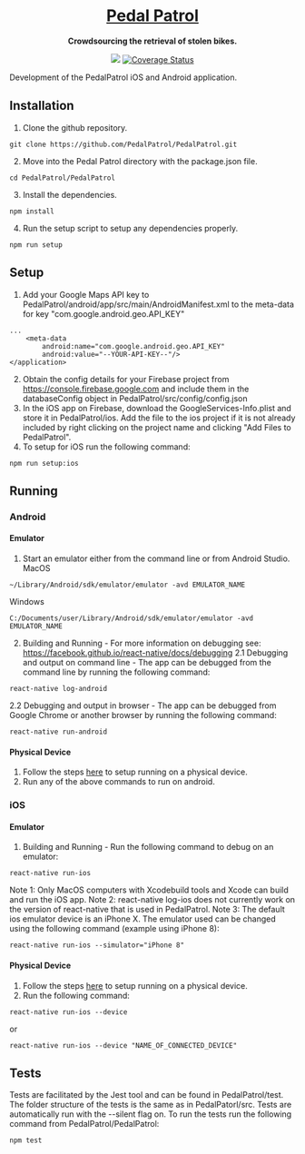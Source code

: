 <h1 align="center">
  <a href="https://pedalpatrol.github.io/PedalPatrol">
    Pedal Patrol
  </a>
</h1>

<p align="center">
  <strong>Crowdsourcing the retrieval of stolen bikes.</strong><br>
</p>


<p align="center">
  <a href="https://travis-ci.org/PedalPatrol/PedalPatrol"><img src="https://travis-ci.org/PedalPatrol/PedalPatrol.svg?branch=master"></a>
  <a href='https://coveralls.io/github/PedalPatrol/PedalPatrol?branch=master'><img src='https://coveralls.io/repos/github/PedalPatrol/PedalPatrol/badge.svg?branch=master' alt='Coverage Status' /></a>
</p>

Development of the PedalPatrol iOS and Android application.

## Installation
1. Clone the github repository.
```
git clone https://github.com/PedalPatrol/PedalPatrol.git
```
2. Move into the Pedal Patrol directory with the package.json file.
```
cd PedalPatrol/PedalPatrol
```
3. Install the dependencies.
```
npm install
```
4. Run the setup script to setup any dependencies properly.
```
npm run setup
```

## Setup
1. Add your Google Maps API key to PedalPatrol/android/app/src/main/AndroidManifest.xml to the meta-data for key "com.google.android.geo.API_KEY"
```
...
    <meta-data
        android:name="com.google.android.geo.API_KEY"
        android:value="--YOUR-API-KEY--"/>
</application>
```
2. Obtain the config details for your Firebase project from https://console.firebase.google.com and include them in the databaseConfig object in PedalPatrol/src/config/config.json
3. In the iOS app on Firebase, download the GoogleServices-Info.plist and store it in PedalPatrol/ios. Add the file to the ios project if it is not already included by right clicking on the project name and clicking "Add Files to PedalPatrol".
4. To setup for iOS run the following command:
```
npm run setup:ios
```

## Running
### Android
#### Emulator
1. Start an emulator either from the command line or from Android Studio.
MacOS
```
~/Library/Android/sdk/emulator/emulator -avd EMULATOR_NAME
```
Windows
```
C:/Documents/user/Library/Android/sdk/emulator/emulator -avd EMULATOR_NAME
```
2. Building and Running - For more information on debugging see: https://facebook.github.io/react-native/docs/debugging
2.1 Debugging and output on command line - The app can be debugged from the command line by running the following command:
```
react-native log-android
```
2.2 Debugging and output in browser - The app can be debugged from Google Chrome or another browser by running the following command:
```
react-native run-android
```
#### Physical Device
1. Follow the steps [here](https://facebook.github.io/react-native/docs/running-on-device) to setup running on a physical device.
2. Run any of the above commands to run on android.

### iOS
#### Emulator
1. Building and Running - Run the following command to debug on an emulator:
```
react-native run-ios
```
Note 1: Only MacOS computers with Xcodebuild tools and Xcode can build and run the iOS app.
Note 2: react-native log-ios does not currently work on the version of react-native that is used in PedalPatrol.
Note 3: The default ios emulator device is an iPhone X. The emulator used can be changed using the following command (example using iPhone 8):
```
react-native run-ios --simulator="iPhone 8"
```
#### Physical Device
1. Follow the steps [here](https://facebook.github.io/react-native/docs/running-on-device) to setup running on a physical device.
2. Run the following command:
```
react-native run-ios --device
```
or
```
react-native run-ios --device "NAME_OF_CONNECTED_DEVICE"
```

## Tests
Tests are facilitated by the Jest tool and can be found in PedalPatrol/test. The folder structure of the tests is the same as in PedalPatorl/src. Tests are automatically run with the --silent flag on.
To run the tests run the following command from PedalPatrol/PedalPatrol:
```
npm test
```

